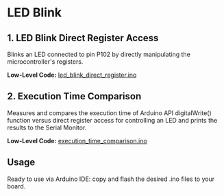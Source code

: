 # LED Blink
## 1. LED Blink Direct Register Access
Blinks an LED connected to pin P102 by directly manipulating the microcontroller's registers.  


**Low-Level Code:** [led_blink_direct_register.ino](led_blink_direct_register.ino)

## 2. Execution Time Comparison
Measures and compares the execution time of Arduino API digitalWrite() function versus direct register access for controlling an LED and prints the results to the Serial Monitor.  


**Low-Level Code:** [execution_time_comparison.ino](execution_time_comparison.ino)

## Usage
Ready to use via Arduino IDE: copy and flash the desired .ino files to your board.